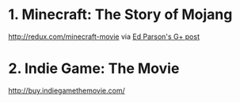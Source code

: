 # 1. Minecraft: The Story of Mojang
http://redux.com/minecraft-movie 
via [Ed Parson's G+ post](https://plus.google.com/110553637244873297610/posts/h4uitKAFuvm)

# 2. Indie Game: The Movie
http://buy.indiegamethemovie.com/
